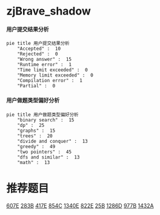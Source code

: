 # zjBrave_shadow

<!-- tabs:start -->



#### **用户提交结果分析**

```mermaid
pie title 用户提交结果分析
    "Accepted" :  10
    "Rejected" :  0
    "Wrong answer" :  15
    "Runtime error" :  1
    "Time limit exceeded" :  0
    "Memory limit exceeded" :  0
    "Compilation error" :  1
    "Partial" :  0
```

#### **用户做题类型偏好分析**

```mermaid
pie title 用户做题类型偏好分析
    "binary search" :  15
    "dp" :  25
    "graphs" :  15
    "trees" :  20
    "divide and conquer" :  13
    "greedy" :  49
    "two pointers" :  45
    "dfs and similar" :  13
    "math" :  13
```



<!-- tabs:end -->
# 推荐题目
[607E](https://codeforces.com/contest/607/problem/E)
[283B](https://codeforces.com/contest/283/problem/B)
[417E](https://codeforces.com/contest/417/problem/E)
[854C](https://codeforces.com/contest/854/problem/C)
[1340E](https://codeforces.com/contest/1340/problem/E)
[822E](https://codeforces.com/contest/822/problem/E)
[25B](https://codeforces.com/contest/25/problem/B)
[1286D](https://codeforces.com/contest/1286/problem/D)
[977B](https://codeforces.com/contest/977/problem/B)
[1432A](https://codeforces.com/contest/1432/problem/A)
